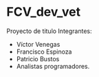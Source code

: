 # FCV_dev_vet
Proyecto de titulo 
Integrantes:
- Víctor Venegas
- Francisco Espinoza
- Patricio Bustos
- Analistas programadores.

